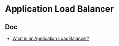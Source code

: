 # Application Load Balancer

## Doc
* [What is an Application Load Balancer?](https://docs.aws.amazon.com/elasticloadbalancing/latest/application/introduction.html)
